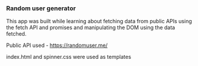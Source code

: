### Random user generator 

This app was built while learning about fetching data from public APIs using the fetch API and promises and manipulating the DOM using the data fetched.

Public API used - https://randomuser.me/

index.html and spinner.css were used as templates
